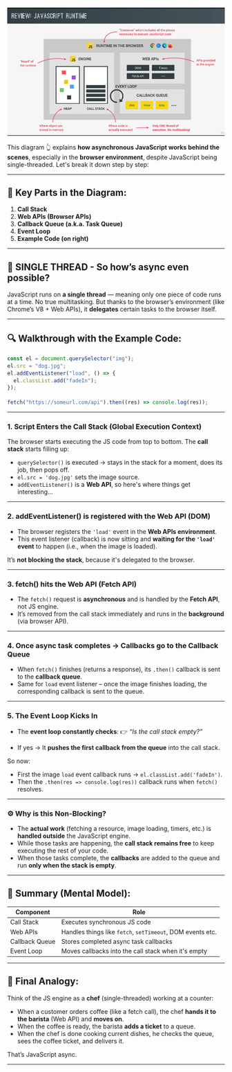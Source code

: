 ![JavaScript Runtime Diagram](./images/js_runtime.png)

This diagram 👆 explains **how asynchronous JavaScript works behind the scenes**, especially in the **browser environment**, despite JavaScript being single-threaded. Let's break it down step by step:

---

## 🧠 Key Parts in the Diagram:

1. **Call Stack**
2. **Web APIs (Browser APIs)**
3. **Callback Queue (a.k.a. Task Queue)**
4. **Event Loop**
5. **Example Code (on right)**

---

## 🧵 SINGLE THREAD - So how’s async even possible?

JavaScript runs on **a single thread** — meaning only one piece of code runs at a time. No true multitasking. But thanks to the browser’s environment (like Chrome’s V8 + Web APIs), it **delegates** certain tasks to the browser itself.

---

## 🔍 Walkthrough with the Example Code:

```js
const el = document.querySelector("img");
el.src = "dog.jpg";
el.addEventListener("load", () => {
  el.classList.add("fadeIn");
});

fetch("https://someurl.com/api").then((res) => console.log(res));
```

---

### 1. **Script Enters the Call Stack (Global Execution Context)**

The browser starts executing the JS code from top to bottom. The **call stack** starts filling up:

- `querySelector()` is executed → stays in the stack for a moment, does its job, then pops off.
- `el.src = 'dog.jpg'` sets the image source.
- `addEventListener()` is a **Web API**, so here's where things get interesting...

---

### 2. **addEventListener() is registered with the Web API (DOM)**

- The browser registers the `'load'` event in the **Web APIs environment**.
- This event listener (callback) is now sitting and **waiting for the `'load'` event** to happen (i.e., when the image is loaded).

It’s **not blocking the stack**, because it's delegated to the browser.

---

### 3. **fetch() hits the Web API (Fetch API)**

- The `fetch()` request is **asynchronous** and is handled by the **Fetch API**, not JS engine.
- It’s removed from the call stack immediately and runs in the **background** (via browser API).

---

### 4. **Once async task completes → Callbacks go to the Callback Queue**

- When `fetch()` finishes (returns a response), its `.then()` callback is sent to the **callback queue**.
- Same for `load` event listener – once the image finishes loading, the corresponding callback is sent to the queue.

---

### 5. **The Event Loop Kicks In**

- The **event loop constantly checks**:
  👉 _“Is the call stack empty?”_

- If yes → It **pushes the first callback from the queue** into the call stack.

So now:

- First the image `load` event callback runs → `el.classList.add('fadeIn')`.
- Then the `.then(res => console.log(res))` callback runs when `fetch()` resolves.

---

### ⚙️ Why is this Non-Blocking?

- The **actual work** (fetching a resource, image loading, timers, etc.) is **handled outside** the JavaScript engine.
- While those tasks are happening, the **call stack remains free** to keep executing the rest of your code.
- When those tasks complete, the **callbacks** are added to the queue and run **only when the stack is empty**.

---

## 📌 Summary (Mental Model):

| Component      | Role                                                       |
| -------------- | ---------------------------------------------------------- |
| Call Stack     | Executes synchronous JS code                               |
| Web APIs       | Handles things like `fetch`, `setTimeout`, DOM events etc. |
| Callback Queue | Stores completed async task callbacks                      |
| Event Loop     | Moves callbacks into the call stack when it's empty        |

---

## 🧠 Final Analogy:

Think of the JS engine as a **chef** (single-threaded) working at a counter:

- When a customer orders coffee (like a fetch call), the chef **hands it to the barista** (Web API) and **moves on**.
- When the coffee is ready, the barista **adds a ticket** to a queue.
- When the chef is done cooking current dishes, he checks the queue, sees the coffee ticket, and delivers it.

That’s JavaScript async.

---
